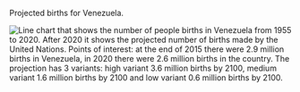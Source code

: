 Projected births for Venezuela.

![Line chart that shows the number of people births in Venezuela from 1955 to 2020. After 2020 it shows the projected
number of births made by the United Nations. Points of interest: at the end of 2015 there were 2.9 million births in Venezuela, 
in 2020 there were 2.6 million births in the country. The projection has 3 variants: high variant 3.6 million births by 2100, 
medium variant 1.6 million births by 2100 and low variant 0.6 million births by 2100.](https://github.com/luisfrein/-30DayChartChallenge/blob/master/2021/D28.Future/D28.Future.png)
